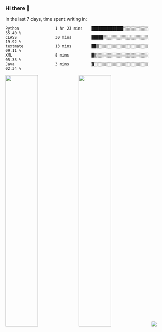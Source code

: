 ### Hi there 👋

In the last 7 days, time spent writing in:

<!--START_SECTION:waka-->

```text
Python                1 hr 23 mins    ██████████████░░░░░░░░░░░   55.40 %
CLASS                 30 mins         █████░░░░░░░░░░░░░░░░░░░░   19.92 %
textmate              13 mins         ██▒░░░░░░░░░░░░░░░░░░░░░░   09.11 %
XML                   8 mins          █▒░░░░░░░░░░░░░░░░░░░░░░░   05.33 %
Java                  3 mins          ▓░░░░░░░░░░░░░░░░░░░░░░░░   02.34 %
```

<!--END_SECTION:waka-->

<img src="https://wakatime.com/share/@jimtje/5d0c92de-08f8-4a72-8f2f-6a9693d1e318.svg" width=45% height=45%> <img src="https://wakatime.com/share/@jimtje/501498ae-bda5-4da7-a89d-b40bcdd5556d.svg" width=45% height=45%>
![](https://hit.yhype.me/github/profile?user_id=43537315)
